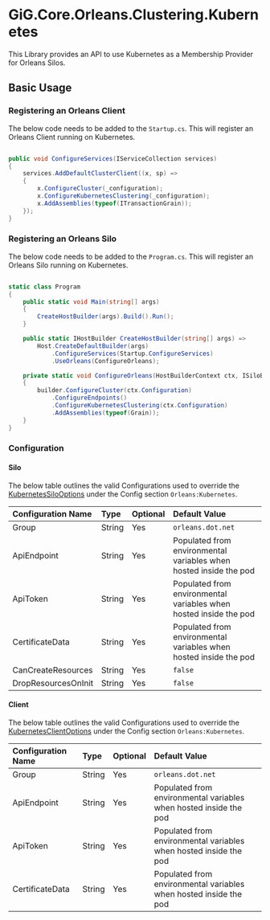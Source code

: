 # GiG.Core.Orleans.Clustering.Kubernetes

This Library provides an API to use Kubernetes as a Membership Provider for Orleans Silos.

## Basic Usage

### Registering an Orleans Client

The below code needs to be added to the `Startup.cs`. This will register an Orleans Client running on Kubernetes.

```csharp

public void ConfigureServices(IServiceCollection services)
{
    services.AddDefaultClusterClient((x, sp) =>
    {               
        x.ConfigureCluster(_configuration);
        x.ConfigureKubernetesClustering(_configuration);
        x.AddAssemblies(typeof(ITransactionGrain));
    });
}

```

### Registering an Orleans Silo

The below code needs to be added to the `Program.cs`. This will register an Orleans Silo running on Kubernetes.

```csharp

static class Program
{
    public static void Main(string[] args)
    {
        CreateHostBuilder(args).Build().Run();
    }

    public static IHostBuilder CreateHostBuilder(string[] args) =>
        Host.CreateDefaultBuilder(args)                                
            .ConfigureServices(Startup.ConfigureServices)
            .UseOrleans(ConfigureOrleans);

    private static void ConfigureOrleans(HostBuilderContext ctx, ISiloBuilder builder)
    {
        builder.ConfigureCluster(ctx.Configuration)               
            .ConfigureEndpoints()
            .ConfigureKubernetesClustering(ctx.Configuration)
            .AddAssemblies(typeof(Grain));
    }
} 

```

### Configuration

#### Silo

The below table outlines the valid Configurations used to override the [KubernetesSiloOptions](..\src\GiG.Core.Orleans.Clustering.Kubernetes\Configurations\KubernetesSiloOptions.cs) under the Config section `Orleans:Kubernetes`.

| Configuration Name  | Type   | Optional | Default Value                                                     |
|:--------------------|:-------|:---------|:------------------------------------------------------------------|
| Group               | String | Yes      | `orleans.dot.net`                                                 |
| ApiEndpoint         | String | Yes      | Populated from environmental variables when hosted inside the pod |
| ApiToken            | String | Yes      | Populated from environmental variables when hosted inside the pod |
| CertificateData     | String | Yes      | Populated from environmental variables when hosted inside the pod |
| CanCreateResources  | String | Yes      | `false`                                                           |
| DropResourcesOnInit | String | Yes      | `false`                                                           |

#### Client

The below table outlines the valid Configurations used to override the [KubernetesClientOptions](..\src\GiG.Core.Orleans.Clustering.Kubernetes\Configurations\KubernetesClientOptions.cs) under the Config section `Orleans:Kubernetes`.

| Configuration Name  | Type   | Optional | Default Value                                                     |
|:--------------------|:-------|:---------|:------------------------------------------------------------------|
| Group               | String | Yes      | `orleans.dot.net`                                                 |
| ApiEndpoint         | String | Yes      | Populated from environmental variables when hosted inside the pod |
| ApiToken            | String | Yes      | Populated from environmental variables when hosted inside the pod |
| CertificateData     | String | Yes      | Populated from environmental variables when hosted inside the pod |
